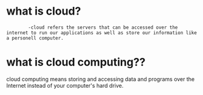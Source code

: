 
 # what is cloud?
            -cloud refers the servers that can be accessed over the internet to run our applications as well as store our information like a personell computer.

# what is cloud computing??
cloud computing means storing and accessing data and programs over the Internet instead of your computer's hard drive.

